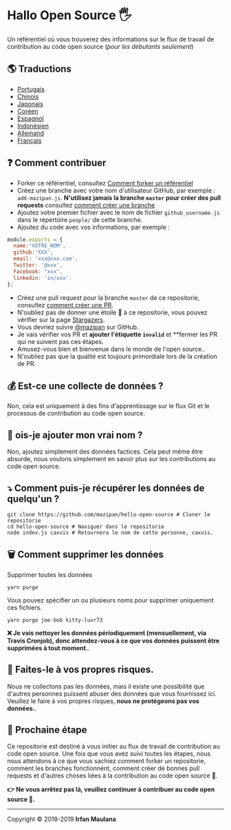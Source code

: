 # Hallo Open Source 🖐️

Un référentiel où vous trouverez des informations sur le flux de travail de contribution au code open source (_pour les débutants seulement_)

## 🌎 Traductions

- [Portugais](https://github.com/mazipan/hello-open-source/blob/master/README-PT-BR.md)
- [Chinois](https://github.com/mazipan/hello-open-source/blob/master/README-CHI.md)
- [Japonais](https://github.com/mazipan/hello-open-source/blob/master/README-JP.md)
- [Coréen](https://github.com/mazipan/hello-open-source/blob/master/README-KR.md)
- [Espagnol](https://github.com/mazipan/hello-open-source/blob/master/README-ES.md)
- [Indonésien](https://github.com/mazipan/hello-open-source/blob/master/README-ID.md)
- [Allemand](https://github.com/mazipan/hello-open-source/blob/master/README-DE.md)
- [Français](https://github.com/mazipan/hello-open-source/blob/master/README-FR.md)

## ❓ Comment contribuer

- Forker ce référentiel, consultez [Comment forker un référentiel](https://help.github.com/articles/fork-a-repo/)
- Créez une branche avec votre nom d'utilisateur GitHub, par exemple : `add-mazipan.js`. **N'utilisez jamais la branche `master` pour créer des pull requests**
  consultez [comment créer une branche](https://help.github.com/articles/creating-and-deleting-branches-within-your-repository/)
- Ajoutez votre premier fichier avec le nom de fichier `github_username.js` dans le répertoire `people/` de cette branche.
- Ajoutez du code avec vos informations, par exemple :

```js
module.exports = {
  name:'VOTRE_NOM',
  github:'XXX',
  email: 'xxx@xxx.com',
  Twitter: '@xxx',
  Facebook: "xxx",
  linkedin: 'in/xxx'.
};
```

- Créez une pull request pour la branche `master` de ce repositorie, consultez [comment créer une PR](https://docs.github.com/es/pull-requests/collaborating-with-pull-requests/proposing-changes-to-your-work-with-pull-requests/creating-a-pull-request).
- N'oubliez pas de donner une étoile 🌟 à ce repositorie, vous pouvez vérifier sur la page  [Stargazers](https://github.com/mazipan/hello-open-source/stargazers).
- Vous devriez suivre [@mazipan](https://github.com/mazipan) sur GitHub.
- Je vais vérifier vos PR et **ajouter l'étiquette `invalid`** et **fermer les PR qui ne suivent pas ces étapes.
- Amusez-vous bien et bienvenue dans le monde de l'open source..
- N'oubliez pas que la qualité est toujours primordiale lors de la création de PR.

## 💰  Est-ce une collecte de données ?

Non, cela est uniquement à des fins d'apprentissage sur le flux Git et le processus de contribution au code open source.

## 🥶 ois-je ajouter mon vrai nom ?

Non, ajoutez simplement des données factices. Cela peut même être absurde, nous voulons simplement en savoir plus sur les contributions au code open source.

## ⤵️ Comment puis-je récupérer les données de quelqu'un ?

```shell
git clone https://github.com/mazipan/hello-open-source # Cloner le repositorie
cd hello-open-source # Naviguer dans le repositorie
node index.js caxvis # Retournera le nom de cette personne, caxvis.
```

## 🗑️  Comment supprimer les données

Supprimer toutes les données

```shell
yarn purge
```

Vous pouvez spécifier un ou plusieurs noms pour supprimer uniquement ces fichiers.

```shell
yarn purge joe-bob kitty-luvr73
```

**❌ Je vais nettoyer les données périodiquement (mensuellement, via Travis Cronjob), donc attendez-vous à ce que vos données puissent être supprimées à tout moment.**.

## 🙈 Faites-le à vos propres risques.

Nous ne collectons pas les données, mais il existe une possibilité que d'autres personnes puissent abuser des données que vous fournissez ici. Veuillez le faire à vos propres risques, **nous ne protégeons pas vos données.**.

## 🚶 Prochaine étape

Ce repositorie est destiné à vous initier au flux de travail de contribution au code open source.
Une fois que vous avez suivi toutes les étapes, nous nous attendons à ce que vous sachiez comment forker un repositorie, comment les branches fonctionnent, comment créer de bonnes pull requests et d'autres choses liées à la contribution au code open source 🥳.

**👉 Ne vous arrêtez pas là, veuillez continuer à contribuer au code open source 🙏.**

---

Copyright © 2018-2019 **Irfan Maulana**
